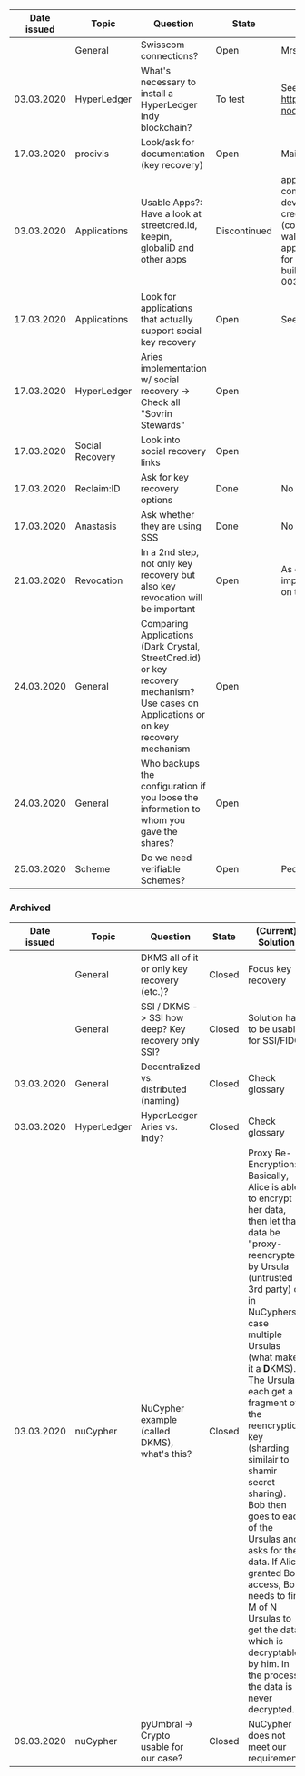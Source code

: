 | Date issued  | Topic | Question | State | (Current) Solution | Next meeting |
| :-----------: | ------------- | --------------------- | ------- | ---------------------- | :---------: |
| | General | Swisscom connections? | Open | Mrs Laube will check for connections | x |
| 03.03.2020 | HyperLedger | What's necessary to install a HyperLedger Indy blockchain? | To test | Seems to be pretty easy with docker -> https://github.com/hyperledger/indy-node/blob/master/environment/docker/pool/README.md | |
| 17.03.2020 | procivis | Look/ask for documentation (key recovery) | Open | Mail sent |  |
| 03.03.2020 | Applications | Usable Apps?: Have a look at streetcred.id, keepin, globaliD and other apps | Discontinued | apps.md & Look into streetcred devportal. -> wallet is completely interoperable with aries protocol standard. devportal is easy way to talk to their API to issue credentials etc for aries wallets without writing code (connections, credentials, verifications, organizations..). wallet should be great tool for developing own applications with detailed error messages etc. Nothing for key recovery on the devportal -> email: no solution built in so far, but will also be using mnemonic (bip-0039).|X |
| 17.03.2020 | Applications | Look for applications that actually support social key recovery | Open | See glossary and apps.md | |
| 17.03.2020 | HyperLedger | Aries implementation w/ social recovery -> Check all "Sovrin Stewards" | Open | | |
| 17.03.2020 | Social Recovery | Look into social recovery links | Open | | |
| 17.03.2020 | Reclaim:ID | Ask for key recovery options | Done | No solution. They may use anastasis. | x |
| 17.03.2020 | Anastasis | Ask whether they are using SSS | Done | No they have their own implementation. | x |
| 21.03.2020 | Revocation | In a 2nd step, not only key recovery but also key revocation will be important | Open | As opposed to key recovery, revocation needs an implementation on the ledger side. -> How far is Indy etc on this? |X|
| 24.03.2020 | General | Comparing Applications (Dark Crystal, StreetCred.id) or key recovery mechanism? Use cases on Applications or on key recovery mechanism | Open || x |
| 24.03.2020 | General | Who backups the configuration if you loose the information to whom you gave the shares? | Open |||
| 25.03.2020 | Scheme | Do we need verifiable Schemes? | Open | Pedersen, Feldman VSS... |X|

### Archived
| Date issued  | Topic | Question | State | (Current) Solution | Next meeting |
| :-----------: | ------------- | --------------------- | ------- | ---------------------- | :---------: |
| | General | DKMS all of it or only key recovery (etc.)?  | Closed | Focus key recovery | |
| | General | SSI / DKMS -> SSI how deep? Key recovery only SSI? | Closed | Solution has to be usable for SSI/FIDO | |
| 03.03.2020 | General | Decentralized vs. distributed (naming) | Closed  | Check glossary | |
| 03.03.2020 | HyperLedger | HyperLedger Aries vs. Indy? | Closed | Check glossary | |
| 03.03.2020 | nuCypher | NuCypher example (called DKMS), what's this? | Closed | Proxy Re-Encryption: Basically, Alice is able to encrypt her data, then let that data be "proxy-reencrypted" by Ursula (untrusted 3rd party) or in NuCyphers case multiple Ursulas (what makes it a **D**KMS). The Ursulas each get a fragment of the reencryption key (sharding similair to shamir secret sharing). Bob then goes to each of the Ursulas and asks for the data. If Alice granted Bob access, Bob needs to find M of N Ursulas to get the data which is decryptable by him. In the process, the data is never decrypted. | |
| 09.03.2020 | nuCypher | pyUmbral -> Crypto usable for our case? | Closed | NuCypher does not meet our requirements |  |
